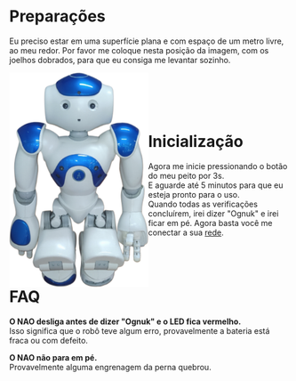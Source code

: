 # Preparações
Eu preciso estar em uma superfície plana e com espaço de um metro livre, ao meu redor.
Por favor me coloque nesta posição da imagem, com os joelhos dobrados, para que eu consiga me levantar sozinho.
<center><img src="../img/2025_10_aldebaran-nao_912f.png" width="250px" align="left"></center>
<br>
<br>
<br>
<br>

# Inicialização
Agora me inicie pressionando o botão do meu peito por 3s.  
E aguarde até 5 minutos para que eu esteja pronto para o uso.  
Quando todas as verificações concluírem, irei dizer "Ognuk" e irei ficar em pé.
Agora basta você me conectar a sua [rede](./conexao.md).
<br>
<br>
<br>
<br>

# FAQ

**O NAO desliga antes de dizer "Ognuk" e o LED fica vermelho.**  
Isso significa que o robô teve algum erro, provavelmente a bateria está fraca ou com defeito. 

**O NAO não para em pé.**  
Provavelmente alguma engrenagem da perna quebrou.